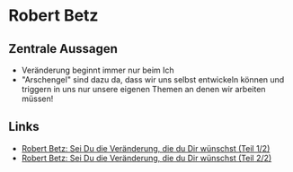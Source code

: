 # Robert Betz

## Zentrale Aussagen
* Veränderung beginnt immer nur beim Ich
* "Arschengel" sind dazu da, dass wir uns selbst entwickeln können und triggern in uns nur unsere eigenen Themen an denen wir arbeiten müssen!

## Links
* [Robert Betz: Sei Du die Veränderung, die du Dir wünschst (Teil 1/2)](https://youtu.be/2kxySVM6moQ?si=YEYk3jUuMVm1z4hB)
* [Robert Betz: Sei Du die Veränderung, die du Dir wünschst (Teil 2/2)](https://youtu.be/yz21uRkNBSA?si=DWuL51BSSPGQ9CDa)
